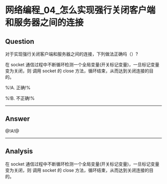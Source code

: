 # 网络编程_04_怎么实现强行关闭客户端和服务器之间的连接

## Question
对于实现强行关闭客户端和服务器之间的连接，下列做法正确吗（）?

在 socket 通信过程中不断循环检测一个全局变量(开关标记变量)，一旦标记变量变为关闭，则 调用 socket 的 close 方法，循环结束，从而达到关闭连接的目的。

%!A. 正确!%

%!B. 不正确!%

----

## Answer
@!A!@

----

## Analysis

在 socket 通信过程中不断循环检测一个全局变量(开关标记变量)，一旦标记变量变为关闭，则 调用 socket 的 close 方法，循环结束，从而达到关闭连接的目的。